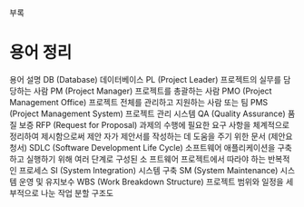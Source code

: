 <!--breadcrumb:부록--><span class="md-breadcrumb">부록</span>
# 용어 정리

용어 설명
DB (Database) 데이터베이스
PL (Project Leader) 프로젝트의 실무를 담당하는 사람
PM (Project Manager) 프로젝트를 총괄하는 사람
PMO (Project Management Office) 프로젝트 전체를 관리하고 지원하는 사람 또는 팀
PMS (Project Management System) 프로젝트 관리 시스템
QA (Quality Assurance) 품질 보증
RFP (Request for Proposal) 과제의 수행에 필요한 요구 사항을 체계적으로 정리하여 제시함으로써 제안
자가 제안서를 작성하는 데 도움을 주기 위한 문서 (제안요청서)
SDLC (Software Development Life Cycle) 소프트웨어 애플리케이션을 구축하고 실행하기 위해 여러 단계로 구성된 소
프트웨어 프로젝트에서 따라야 하는 반복적인 프로세스
SI (System Integration) 시스템 구축
SM (System Maintenance) 시스템 운영 및 유지보수
WBS (Work Breakdown Structure) 프로젝트 범위와 일정을 세부적으로 나눈 작업 분할 구조도
